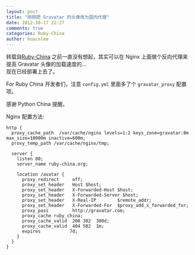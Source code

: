```yaml
---
layout: post
title: "刚刚把 Gravatar 的头像改为国内代理"
date: 2012-10-17 22:27
comments: true
categories: Ruby-China
author: huacnlee
---
```

转载自[Ruby-China](http://ruby-china.org/topics/2028)
之前一直没有想起，其实可以在 Nginx 上面做个反向代理来提高 Gravatar
头像的加载速度的...\
 现在已经部署上去了。

For Ruby China 开发者们，注意 `config.yml` 里面多了个 `gravatar_proxy`
配置项。

感谢 Python China 提醒。

Nginx 配置方法:

    http {
      proxy_cache_path  /var/cache/nginx levels=1:2 keys_zone=gravatar:8m max_size=10000m inactive=600m;
      proxy_temp_path /var/cache/nginx/tmp;

      server {
        listen 80;
        server_name ruby-china.org;

        location /avatar {
          proxy_redirect     off;
          proxy_set_header   Host $host;
          proxy_set_header   X-Forwarded-Host $host;
          proxy_set_header   X-Forwarded-Server $host;
          proxy_set_header   X-Real-IP        $remote_addr;
          proxy_set_header   X-Forwarded-For  $proxy_add_x_forwarded_for;
          proxy_pass         http://gravatar.com;
          proxy_cache ruby_china;
          proxy_cache_valid  200 302  300d;
          proxy_cache_valid  404 502  1m;
          expires           7d;
        }
      }
    }
